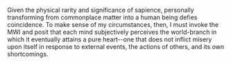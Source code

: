 Given the physical rarity and significance of sapience, personally transforming from commonplace matter into a human being defies coincidence. To make sense of my circumstances, then, I must invoke the MWI and posit that each mind subjectively perceives the world-branch in which it eventually attains a pure heart--one that does not inflict misery upon itself in response to external events, the actions of others, and its own shortcomings.
